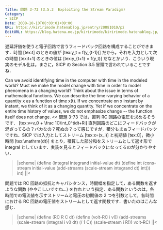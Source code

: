 ```yaml
---
Title: 問題 3-73 (3.5.3  Exploiting the Stream Paradigm)
Category:
- SICP
Date: 2008-10-10T00:00:01+09:00
URL: https://kiririmode.hatenablog.jp/entry/20081010/p2
EditURL: https://blog.hatena.ne.jp/kiririmode/kiririmode.hatenablog.jp/atom/entry/8454420450078214050
---
```



遅延評価を使うと電子回路で言うフィードバック回路を構成することができます．時間 [tex:t] のときの値が [tex:y_t = f(y_{t-1})] だから，それを入力として次の時間 [tex:t+1] のときの値は [tex:y_{t+1} = f(y_t)] だなとかいう．こういう現実のモデル化は，まさに，SICP の Section 3.5 冒頭で言われていることですね．
>>
Can we avoid identifying time in the computer with time in the modeled world? Must we make the model change with time in order to model phenomena in a changing world? Think about the issue in terms of mathematical functions. We can describe the time-varying behavior of a quantity x as a function of time x(t). If we concentrate on x instant by instant, we think of it as a changing quantity. Yet if we concentrate on the entire time history of values, we do not emphasize change -- the function itself does not change.
<<
問題 3-73 では，直列 RC 回路の電圧を求めるそうです．
[tex:v=v_0 + \frac 1C\int_0^tidt+Ri]
直列回路のどこにフィードバックが混ざってるの？バカなの？死ぬの？って感じですが，積分もまぁフィードバックですね．SICP では入力としてストリーム [tex:x=(x_i)] と初期値 [tex:C]，微小時間 [tex:\mathrm{dt}] をとり，積算した部分和をストリームとして返す形で integral としています．実装を見るとフィードバックになってるのが分かりやすい．
>|scheme|
(define (integral integrand initial-value dt)
  (define int
    (cons-stream initial-value
                 (add-streams (scale-stream integrand dt)
                              int)))
  int)
||<

問題では RC 回路の抵抗とキャパシタンス，時間幅を指定して，ある関数を返すような関数 (ややこしいですね…) を作れという指定．ある関数というのは，各時間での電流値を示すストリームと電圧の初期値の 2 つを引数として，各時間における RC 回路の電圧値をストリームとして返す関数です．書いたのはこんな感じ．
>|scheme|
(define (RC R C dt)
  (define (volt-RC i v0)
    (add-streams (scale-stream (integral i v0 dt) (/ 1 C))
                (scale-stream i R)))
  volt-RC)
||<
